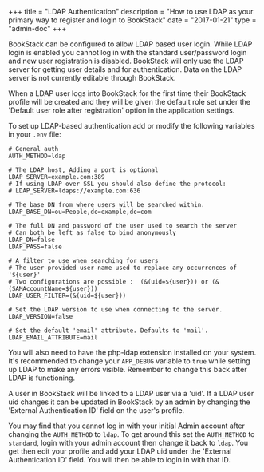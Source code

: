 +++
title = "LDAP Authentication"
description = "How to use LDAP as your primary way to register and login to BookStack"
date = "2017-01-21"
type = "admin-doc"
+++

BookStack can be configured to allow LDAP based user login. While LDAP login is enabled you cannot log in with the standard user/password login and new user registration is disabled. BookStack will only use the LDAP server for getting user details and for authentication. Data on the LDAP server is not currently editable through BookStack.

When a LDAP user logs into BookStack for the first time their BookStack profile will be created and they will be given the default role set under the 'Default user role after registration' option in the application settings.    

To set up LDAP-based authentication add or modify the following variables in your `.env` file:

```
# General auth
AUTH_METHOD=ldap

# The LDAP host, Adding a port is optional
LDAP_SERVER=example.com:389
# If using LDAP over SSL you should also define the protocol:
# LDAP_SERVER=ldaps://example.com:636

# The base DN from where users will be searched within.
LDAP_BASE_DN=ou=People,dc=example,dc=com

# The full DN and password of the user used to search the server
# Can both be left as false to bind anonymously
LDAP_DN=false
LDAP_PASS=false

# A filter to use when searching for users
# The user-provided user-name used to replace any occurrences of '${user}'
# Two configurations are possible :  (&(uid=${user})) or (&(SAMAccountName=${user}))
LDAP_USER_FILTER=(&(uid=${user}))

# Set the LDAP version to use when connecting to the server.
LDAP_VERSION=false

# Set the default 'email' attribute. Defaults to 'mail'.
LDAP_EMAIL_ATTRIBUTE=mail
```

You will also need to have the php-ldap extension installed on your system. It's recommended to change your `APP_DEBUG` variable to `true` while setting up LDAP to make any errors visible. Remember to change this back after LDAP is functioning.

A user in BookStack will be linked to a LDAP user via a 'uid'. If a LDAP user uid changes it can be updated in BookStack by an admin by changing the 'External Authentication ID' field on the user's profile.

You may find that you cannot log in with your initial Admin account after changing the `AUTH_METHOD` to `ldap`. To get around this set the `AUTH_METHOD` to `standard`, login with your admin account then change it back to `ldap`. You get then edit your profile and add your LDAP uid under the 'External Authentication ID' field. You will then be able to login in with that ID.
